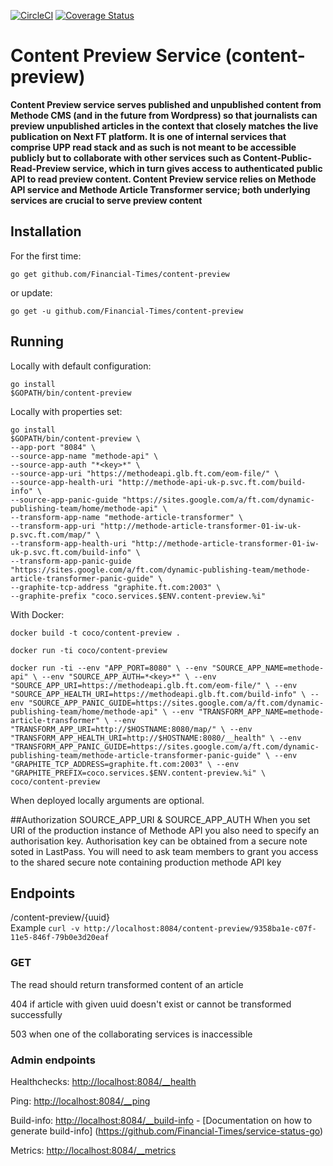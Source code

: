 [![CircleCI](https://circleci.com/gh/Financial-Times/content-preview.svg?style=shield)](https://circleci.com/gh/Financial-Times/content-preview) [![Coverage Status](https://coveralls.io/repos/github/Financial-Times/content-preview/badge.svg)](https://coveralls.io/github/Financial-Times/content-preview)

# Content Preview Service (content-preview)

__Content Preview service serves published and unpublished content from Methode CMS (and in the future from Wordpress)
so that journalists can preview unpublished articles in the context that closely matches the live publication on Next FT platform.
It is one of internal services that comprise UPP read stack and as such is not meant to be accessible publicly
but to collaborate with other services such as Content-Public-Read-Preview service,
which in turn gives access to authenticated public API to read preview content.
Content Preview service relies on Methode API service and Methode Article Transformer service;
both underlying services are crucial to serve preview content__

## Installation

For the first time:

`go get github.com/Financial-Times/content-preview`

or update:

`go get -u github.com/Financial-Times/content-preview`

## Running


Locally with default configuration:

```
go install
$GOPATH/bin/content-preview
```

Locally with properties set:

```
go install
$GOPATH/bin/content-preview \
--app-port "8084" \
--source-app-name "methode-api" \
--source-app-auth "*<key>*" \
--source-app-uri "https://methodeapi.glb.ft.com/eom-file/" \
--source-app-health-uri "http://methode-api-uk-p.svc.ft.com/build-info" \
--source-app-panic-guide "https://sites.google.com/a/ft.com/dynamic-publishing-team/home/methode-api" \
--transform-app-name "methode-article-transformer" \
--transform-app-uri "http://methode-article-transformer-01-iw-uk-p.svc.ft.com/map/" \
--transform-app-health-uri "http://methode-article-transformer-01-iw-uk-p.svc.ft.com/build-info" \
--transform-app-panic-guide "https://sites.google.com/a/ft.com/dynamic-publishing-team/methode-article-transformer-panic-guide" \
--graphite-tcp-address "graphite.ft.com:2003" \
--graphite-prefix "coco.services.$ENV.content-preview.%i"
```

With Docker:

`docker build -t coco/content-preview .`

`docker run -ti coco/content-preview`

`docker run -ti
--env "APP_PORT=8080" \
--env "SOURCE_APP_NAME=methode-api" \
--env "SOURCE_APP_AUTH=*<key>*" \
--env "SOURCE_APP_URI=https://methodeapi.glb.ft.com/eom-file/" \
--env "SOURCE_APP_HEALTH_URI=https://methodeapi.glb.ft.com/build-info" \
--env "SOURCE_APP_PANIC_GUIDE=https://sites.google.com/a/ft.com/dynamic-publishing-team/home/methode-api" \
--env "TRANSFORM_APP_NAME=methode-article-transformer" \
--env "TRANSFORM_APP_URI=http://$HOSTNAME:8080/map/" \
--env "TRANSFORM_APP_HEALTH_URI=http://$HOSTNAME:8080/__health" \
--env "TRANSFORM_APP_PANIC_GUIDE=https://sites.google.com/a/ft.com/dynamic-publishing-team/methode-article-transformer-panic-guide" \
--env "GRAPHITE_TCP_ADDRESS=graphite.ft.com:2003" \
--env "GRAPHITE_PREFIX=coco.services.$ENV.content-preview.%i" \
coco/content-preview
`

When deployed locally arguments are optional.

##Authorization
SOURCE_APP_URI & SOURCE_APP_AUTH
When you set URI of the production instance of Methode API you also need to specify an authorisation key.
Authorisation key can be obtained from a secure note soted in LastPass.
You will need to ask team members to grant you access to the shared secure note containing production methode API key

## Endpoints
/content-preview/{uuid}    
Example
`curl -v http://localhost:8084/content-preview/9358ba1e-c07f-11e5-846f-79b0e3d20eaf`

### GET
The read should return transformed content of an article

404 if article with given uuid doesn't exist or cannot be transformed successfully

503 when one of the collaborating services is inaccessible


### Admin endpoints
Healthchecks: [http://localhost:8084/__health](http://localhost:8084/__health)

Ping: [http://localhost:8084/__ping](http://localhost:8084/__ping)

Build-info: [http://localhost:8084/__build-info](http://localhost:8084/__ping)  -  [Documentation on how to generate build-info] (https://github.com/Financial-Times/service-status-go)

Metrics:  [http://localhost:8084/__metrics](http://localhost:8084/__metrics)
